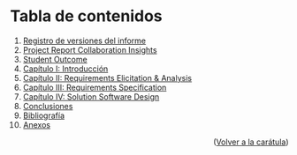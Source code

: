 # Tabla de contenidos

<ol>
  <li><a href="https://github.com/GoCaseGo-Arquitectura-Emergentes/upc-pre-202401-si728-sw82-GoCaseGo-report/blob/main/Registro_de_Versiones.md">Registro de versiones del informe</a></li>
  <li><a href="https://github.com/GoCaseGo-Arquitectura-Emergentes/upc-pre-202401-si728-sw82-GoCaseGo-report/blob/main/Project_Report_Collaboration_Insights.md">Project Report Collaboration Insights</a></li>
  <li><a href="https://github.com/GoCaseGo-Arquitectura-Emergentes/upc-pre-202401-si728-sw82-GoCaseGo-report/blob/main/Student_Outcome.md">Student Outcome</a></li>
  <li><a href="https://github.com/GoCaseGo-Arquitectura-Emergentes/upc-pre-202401-si728-sw82-GoCaseGo-report/blob/Capitulo_I_Introduccion/Capitulo_I_Introduccion.md">Capítulo I: Introducción</a></li>
  <li><a href="https://github.com/GoCaseGo-Arquitectura-Emergentes/upc-pre-202401-si728-sw82-GoCaseGo-report/blob/main/Capitulo_II_Requirements_Elicitation_And_Analysis/Capitulo_II_Requirements_Elicitation_And_Analysis.md">Capítulo II: Requirements Elicitation & Analysis</a></li>
  <li><a href="https://github.com/GoCaseGo-Arquitectura-Emergentes/upc-pre-202401-si728-sw82-GoCaseGo-report/blob/main/Capitulo_III_Requirements_Specification/Capitulo_III_Requirements_Specification.md">Capítulo III: Requirements Specification</a></li>
  <li><a href="https://github.com/GoCaseGo-Arquitectura-Emergentes/upc-pre-202401-si728-sw82-GoCaseGo-report/blob/main/Capitulo_IV_Strategic_Level_Software_Design.md">Capítulo IV: Solution Software Design</a></li>

  <li><a href="https://github.com/GoCaseGo-Arquitectura-Emergentes/upc-pre-202401-si728-sw82-GoCaseGo-report/blob/main/Conclusiones.md">Conclusiones</a></li>
  <li><a href="https://github.com/GoCaseGo-Arquitectura-Emergentes/upc-pre-202401-si728-sw82-GoCaseGo-report/blob/main/Bibliografia.md">Bibliografía</a></li>
  <li><a href="https://github.com/GoCaseGo-Arquitectura-Emergentes/upc-pre-202401-si728-sw82-GoCaseGo-report/blob/main/Anexos.md">Anexos</a></li>
</ol>

<p align="right">(<a href="https://github.com/GoCaseGo-Arquitectura-Emergentes/upc-pre-202401-si728-sw82-GoCaseGo-report/blob/main/README.md">Volver a la carátula</a>)</p>
